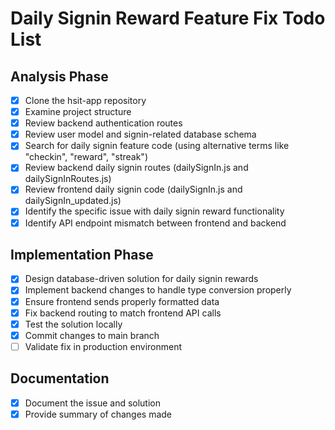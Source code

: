 # Daily Signin Reward Feature Fix Todo List

## Analysis Phase
- [x] Clone the hsit-app repository
- [x] Examine project structure
- [x] Review backend authentication routes
- [x] Review user model and signin-related database schema
- [x] Search for daily signin feature code (using alternative terms like "checkin", "reward", "streak")
- [x] Review backend daily signin routes (dailySignIn.js and dailySignInRoutes.js)
- [x] Review frontend daily signin code (dailySignIn.js and dailySignIn_updated.js)
- [x] Identify the specific issue with daily signin reward functionality
- [x] Identify API endpoint mismatch between frontend and backend

## Implementation Phase
- [x] Design database-driven solution for daily signin rewards
- [x] Implement backend changes to handle type conversion properly
- [x] Ensure frontend sends properly formatted data
- [x] Fix backend routing to match frontend API calls
- [x] Test the solution locally
- [x] Commit changes to main branch
- [ ] Validate fix in production environment

## Documentation
- [x] Document the issue and solution
- [x] Provide summary of changes made
